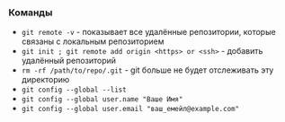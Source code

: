 ### Команды 
- `git remote -v` - показывает все удалённые репозитории, которые связаны с локальным репозиторием 
- `git init ; git remote add origin <https> or <ssh>` - добавить удалённый репозиторий 
- `rm -rf /path/to/repo/.git` - git больше не будет отслеживать эту директорию 
- `git config --global --list`
- `git config --global user.name "Ваше Имя"`
- `git config --global user.email "ваш_емейл@example.com"`
